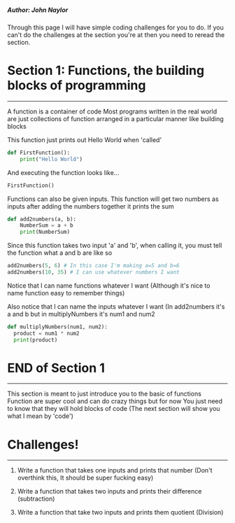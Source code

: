 
##### Author: John Naylor

Through this page I will have simple coding challenges
for you to do. If you can't do the challenges at the section
you're at then you need to reread the section.

# Section 1: Functions, the building blocks of programming
--------------------------------------------------------------

A function is a container of code
Most programs written in the real world are just
collections of function arranged in a particular manner
like building blocks

This function just prints out Hello World when 'called'

```python
def FirstFunction():
    print("Hello World")
```

And executing the function looks like...

```python
FirstFunction()
```

Functions can also be given inputs.
This function will get two numbers as inputs
after adding the numbers together it prints the sum

```python
def add2numbers(a, b):
    NumberSum = a + b
    print(NumberSum)
```

Since this function takes two input 'a' and 'b',
when calling it, you must tell the function
what a and b are like so

```python
add2numbers(5, 6) # In this case I'm making a=5 and b=6
add2numbers(10, 35) # I can use whatever numbers I want
```


Notice that I can name functions whatever I want
(Although it's nice to name function easy to remember things)

Also notice that I can name the inputs whatever I want
(In add2numbers it's a and b but in multiplyNumbers it's num1 and num2

```python
def multiplyNumbers(num1, num2):
  product = num1 * num2
  print(product)
```


# END of Section 1
-------------------------

This section is meant to just introduce you to the basic of functions
Function are super cool and can do crazy things but for now
You just need to know that they will hold blocks of code
(The next section will show you what I mean by 'code')

# Challenges!
------------------------
1. Write a function that takes one inputs and prints that number
(Don't overthink this, It should be super fucking easy)

2. Write a function that takes two inputs and prints their difference
(subtraction)

3. Write a function that take two inputs and prints them quotient
(Division)
